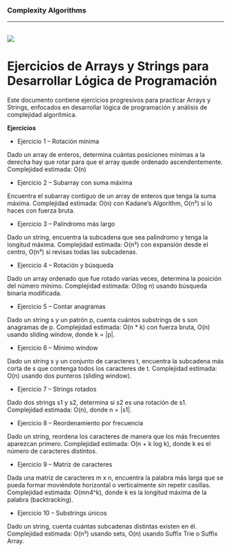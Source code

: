 ### Complexity Algorithms
---
<br>
<img src="https://www.undefinedworld.com/assets/images/articles/media/5-grafica-tipos-de-complejidad.jpg">



# Ejercicios de Arrays y Strings para Desarrollar Lógica de Programación

Este documento contiene ejercicios progresivos para practicar Arrays y Strings, enfocados en desarrollar lógica de programación y análisis de complejidad algorítmica.

**Ejercicios** <br>
 - Ejercicio 1 – Rotación mínima

Dado un array de enteros, determina cuántas posiciones mínimas a la derecha hay que rotar para que el array quede ordenado ascendentemente. Complejidad estimada: O(n)

- Ejercicio 2 – Subarray con suma máxima

Encuentra el subarray contiguo de un array de enteros que tenga la suma máxima. Complejidad estimada: O(n) con Kadane’s Algorithm, O(n²) si lo haces con fuerza bruta.

- Ejercicio 3 – Palíndromo más largo

Dado un string, encuentra la subcadena que sea palíndromo y tenga la longitud máxima. Complejidad estimada: O(n²) con expansión desde el centro, O(n³) si revisas todas las subcadenas.

- Ejercicio 4 – Rotación y búsqueda

Dado un array ordenado que fue rotado varias veces, determina la posición del número mínimo. Complejidad estimada: O(log n) usando búsqueda binaria modificada.

- Ejercicio 5 – Contar anagramas

Dado un string s y un patrón p, cuenta cuántos substrings de s son anagramas de p. Complejidad estimada: O(n * k) con fuerza bruta, O(n) usando sliding window, donde k = |p|.

- Ejercicio 6 – Mínimo window

Dado un string s y un conjunto de caracteres t, encuentra la subcadena más corta de s que contenga todos los caracteres de t. Complejidad estimada: O(n) usando dos punteros (sliding window).

- Ejercicio 7 – Strings rotados

Dado dos strings s1 y s2, determina si s2 es una rotación de s1. Complejidad estimada: O(n), donde n = |s1|.

- Ejercicio 8 – Reordenamiento por frecuencia

Dado un string, reordena los caracteres de manera que los más frecuentes aparezcan primero. Complejidad estimada: O(n + k log k), donde k es el número de caracteres distintos.

- Ejercicio 9 – Matriz de caracteres

Dada una matriz de caracteres m x n, encuentra la palabra más larga que se pueda formar moviéndote horizontal o verticalmente sin repetir casillas. Complejidad estimada: O(mn4^k), donde k es la longitud máxima de la palabra (backtracking).

- Ejercicio 10 – Substrings únicos

Dado un string, cuenta cuántas subcadenas distintas existen en él. Complejidad estimada: O(n²) usando sets, O(n) usando Suffix Trie o Suffix Array.